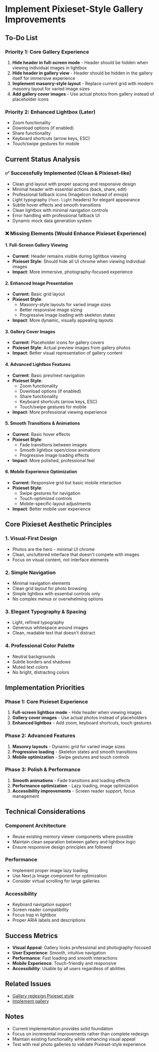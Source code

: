 # Implement Pixieset-Style Gallery Improvements

## To-Do List

### **Priority 1: Core Gallery Experience**

1. **Hide header in full-screen mode** - Header should be hidden when viewing individual images in lightbox
2. **Hide header in gallery view** - Header should be hidden in the gallery itself for immersive experience
3. **Implement masonry-style layout** - Replace current grid with modern masonry layout for varied image sizes
4. **Add gallery cover images** - Use actual photos from gallery instead of placeholder icons

### **Priority 2: Enhanced Lightbox (Later)**

- Zoom functionality
- Download options (if enabled)
- Share functionality
- Keyboard shortcuts (arrow keys, ESC)
- Touch/swipe gestures for mobile

## Current Status Analysis

### ✅ **Successfully Implemented (Clean & Pixieset-like)**

- Clean grid layout with proper spacing and responsive design
- Minimal header with essential actions (back, share, edit)
- Professional fallback icons (ImageIcon instead of emojis)
- Light typography (`font-light` headers) for elegant appearance
- Subtle hover effects and smooth transitions
- Clean lightbox with minimal navigation controls
- Error handling with professional fallback UI
- Dynamic mock data generation system

### ❌ **Missing Elements (Would Enhance Pixieset Experience)**

#### 1. **Full-Screen Gallery Viewing**

- **Current**: Header remains visible during lightbox viewing
- **Pixieset Style**: Should hide all UI chrome when viewing individual images
- **Impact**: More immersive, photography-focused experience

#### 2. **Enhanced Image Presentation**

- **Current**: Basic grid layout
- **Pixieset Style**:
  - Masonry-style layouts for varied image sizes
  - Better responsive image sizing
  - Progressive image loading with skeleton states
- **Impact**: More dynamic, visually appealing layouts

#### 3. **Gallery Cover Images**

- **Current**: Placeholder icons for gallery covers
- **Pixieset Style**: Actual preview images from gallery photos
- **Impact**: Better visual representation of gallery content

#### 4. **Advanced Lightbox Features**

- **Current**: Basic prev/next navigation
- **Pixieset Style**:
  - Zoom functionality
  - Download options (if enabled)
  - Share functionality
  - Keyboard shortcuts (arrow keys, ESC)
  - Touch/swipe gestures for mobile
- **Impact**: More professional viewing experience

#### 5. **Smooth Transitions & Animations**

- **Current**: Basic hover effects
- **Pixieset Style**:
  - Fade transitions between images
  - Smooth lightbox open/close animations
  - Progressive image loading effects
- **Impact**: More polished, professional feel

#### 6. **Mobile Experience Optimization**

- **Current**: Responsive grid but basic mobile interaction
- **Pixieset Style**:
  - Swipe gestures for navigation
  - Touch-optimized controls
  - Mobile-specific layout adjustments
- **Impact**: Better mobile user experience

## Core Pixieset Aesthetic Principles

### 1. **Visual-First Design**

- Photos are the hero - minimal UI chrome
- Clean, uncluttered interface that doesn't compete with images
- Focus on visual content, not interface elements

### 2. **Simple Navigation**

- Minimal navigation elements
- Clean grid layout for photo browsing
- Simple lightbox with essential controls only
- No complex menus or overwhelming options

### 3. **Elegant Typography & Spacing**

- Light, refined typography
- Generous whitespace around images
- Clean, readable text that doesn't distract

### 4. **Professional Color Palette**

- Neutral backgrounds
- Subtle borders and shadows
- Muted text colors
- No bright, distracting colors

## Implementation Priorities

### **Phase 1: Core Pixieset Experience**

1. **Full-screen lightbox mode** - Hide header when viewing images
2. **Gallery cover images** - Use actual photos instead of placeholders
3. **Enhanced lightbox** - Add zoom, keyboard shortcuts, touch gestures

### **Phase 2: Advanced Features**

1. **Masonry layouts** - Dynamic grid for varied image sizes
2. **Progressive loading** - Skeleton states and smooth transitions
3. **Mobile optimization** - Swipe gestures and touch controls

### **Phase 3: Polish & Performance**

1. **Smooth animations** - Fade transitions and loading effects
2. **Performance optimization** - Lazy loading, image optimization
3. **Accessibility improvements** - Screen reader support, focus management

## Technical Considerations

### **Component Architecture**

- Reuse existing memory viewer components where possible
- Maintain clean separation between gallery and lightbox logic
- Ensure responsive design principles are followed

### **Performance**

- Implement proper image lazy loading
- Use Next.js Image component for optimization
- Consider virtual scrolling for large galleries

### **Accessibility**

- Keyboard navigation support
- Screen reader compatibility
- Focus trap in lightbox
- Proper ARIA labels and descriptions

## Success Metrics

- **Visual Appeal**: Gallery looks professional and photography-focused
- **User Experience**: Smooth, intuitive navigation
- **Performance**: Fast loading and smooth interactions
- **Mobile Experience**: Touch-friendly and responsive
- **Accessibility**: Usable by all users regardless of abilities

## Related Issues

- [Gallery redesign Pixieset style](../gallery-redesign-pixieset-style.md)
- [Implement gallery](../implement-gallery.md)

## Notes

- Current implementation provides solid foundation
- Focus on incremental improvements rather than complete redesign
- Maintain existing functionality while enhancing visual appeal
- Test with real photo galleries to validate Pixieset-style experience
